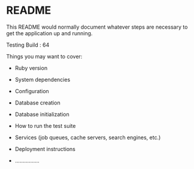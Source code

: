 # README

This README would normally document whatever steps are necessary to get the
application up and running.

Testing Build : 64

Things you may want to cover:

* Ruby version

* System dependencies

* Configuration

* Database creation

* Database initialization

* How to run the test suite

* Services (job queues, cache servers, search engines, etc.)

* Deployment instructions

* ................
